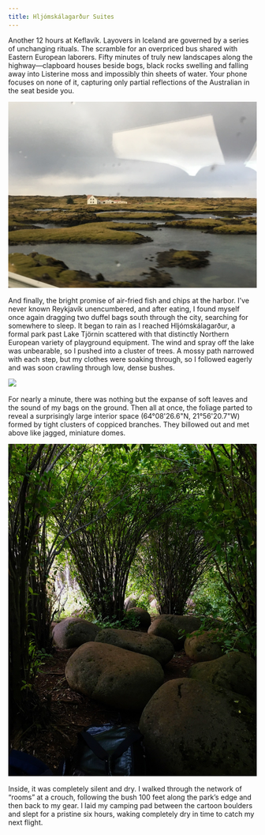 ```yaml
---
title: Hljómskálagarður Suites
---
```

Another 12 hours at Keflavík. Layovers in Iceland are governed by a series of unchanging rituals. The scramble for an overpriced bus shared with Eastern European laborers. Fifty minutes of truly new landscapes along the highway—clapboard houses beside bogs, black rocks swelling and falling away into Listerine moss and impossibly thin sheets of water. Your phone focuses on none of it, capturing only partial reflections of the Australian in the seat beside you.

![](icelandbush1.jpeg)

And finally, the bright promise of air-fried fish and chips at the harbor. I’ve never known Reykjavík unencumbered, and after eating, I found myself once again dragging two duffel bags south through the city, searching for somewhere to sleep. It began to rain as I reached Hljómskálagarður, a formal park past Lake Tjörnin scattered with that distinctly Northern European variety of playground equipment. The wind and spray off the lake was unbearable, so I pushed into a cluster of trees. A mossy path narrowed with each step, but my clothes were soaking through, so I followed eagerly and was soon crawling through low, dense bushes. 

![](icelandbush2.jpeg)

For nearly a minute, there was nothing but the expanse of soft leaves and the sound of my bags on the ground. Then all at once, the foliage parted to reveal a surprisingly large interior space (64°08'26.6"N, 21°56'20.7"W) formed by tight clusters of coppiced branches. They billowed out and met above like jagged, miniature domes. 

![](icelandbush3.jpeg)

Inside, it was completely silent and dry. I walked through the network of “rooms” at a crouch, following the bush 100 feet along the park’s edge and then back to my gear. I laid my camping pad between the cartoon boulders and slept for a pristine six hours, waking completely dry in time to catch my next flight.